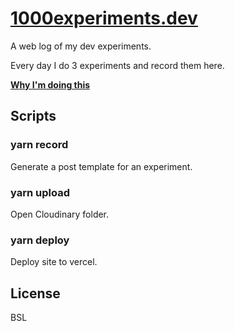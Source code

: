 # [1000experiments.dev](https://1000experiments.dev)

A web log of my dev experiments.

Every day I do 3 experiments and record them here.

[**Why I'm doing this**](https://1000experiments.dev/posts/experimenting-in-public)

## Scripts

### yarn record

Generate a post template for an experiment.

### yarn upload

Open Cloudinary folder.

### yarn deploy

Deploy site to vercel.

## License

BSL
